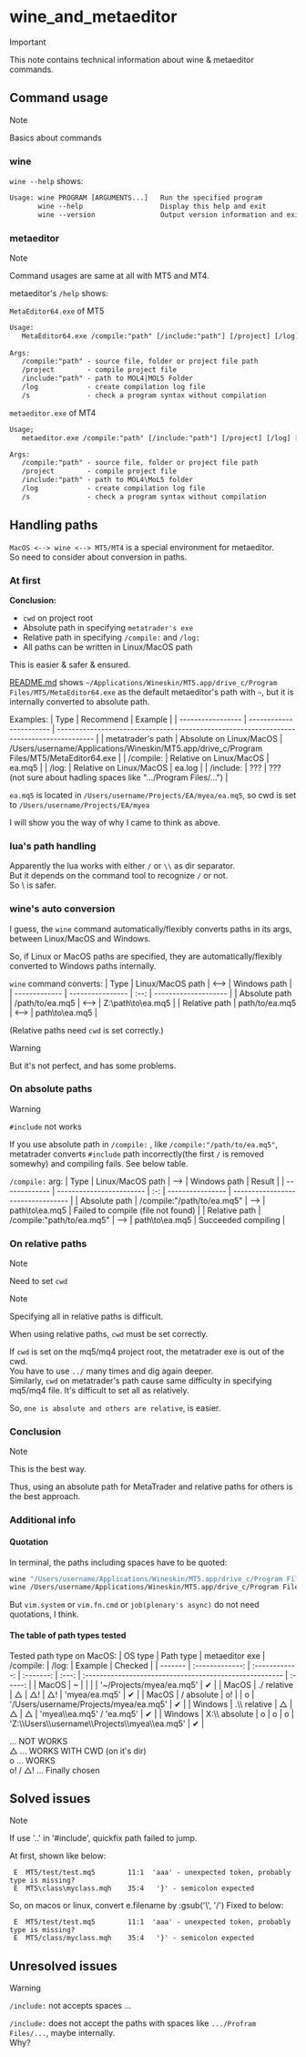 # wine_and_metaeditor

> [!Important]
> This note contains technical information about wine & metaeditor commands.


## Command usage

> [!Note]
> Basics about commands


### wine

`wine --help` shows:
```txt
Usage: wine PROGRAM [ARGUMENTS...]   Run the specified program
       wine --help                   Display this help and exit
       wine --version                Output version information and exit
```

### metaeditor

> [!Note]
> Command usages are same at all with MT5 and MT4.

metaeditor's `/help` shows:

`MetaEditor64.exe` of MT5
```txt
Usage:
   MetaEditor64.exe /compile:"path" [/include:"path"] [/project] [/log] [/s]
   
Args:
   /compile:"path" - source file, folder or project file path
   /project        - compile project file
   /include:"path" - path to MOL4|MOL5 Folder
   /log            - create compilation log file
   /s              - check a program syntax without compilation

```
`metaeditor.exe` of MT4
```txt
Usage;
   metaeditor.exe /compile:"path" [/include:"path"] [/project] [/log] [/s]

Args:
   /compile:"path" - source file, folder or project file path
   /project        - compile project file
   /include:"path" - path to MOL4\MoL5 folder
   /log            - create compilation log file
   /s              - check a program syntax without compilation
```



## Handling paths

`MacOS <--> wine <--> MT5/MT4` is a special environment for metaeditor.  
So need to consider about conversion in paths.


### At first

**Conclusion:**
- `cwd` on project root
- Absolute path in specifying `metatrader's exe`
- Relative path in specifying `/compile:` and `/log:`
- All paths can be written in Linux/MacOS path

This is easier & safer & ensured.  

[README.md](../README.md) shows `~/Applications/Wineskin/MT5.app/drive_c/Program Files/MT5/MetaEditor64.exe` as the default metaeditor's path with `~`, but it is internally converted to absolute path.

Examples:
| Type              | Recommend               | Example                                                                                  |
| ----------------- | ----------------------- | ---------------------------------------------------------------------------------------- |
| metatrader's path | Absolute on Linux/MacOS | /Users/username/Applications/Wineskin/MT5.app/drive_c/Program Files/MT5/MetaEditor64.exe |
| /compile:         | Relative on Linux/MacOS | ea.mq5                                                                                   |
| /log:             | Relative on Linux/MacOS | ea.log                                                                                   |
| /include:         | ???                     | ??? (not sure about hadling spaces like ".../Program Files/...")                         |

`ea.mq5` is located in `/Users/username/Projects/EA/myea/ea.mq5`, so cwd is set to `/Users/username/Projects/EA/myea`


I will show you the way of why I came to think as above.


### lua's path handling

Apparently the lua works with either `/` or `\\` as dir separator.  
But it depends on the command tool to recognize `/` or not.  
So \\ is safer.


### wine's auto conversion

I guess, the `wine` command automatically/flexibly converts paths in its args, between Linux/MacOS and Windows.

So, if Linux or MacOS paths are specified, they are automatically/flexibly converted to Windows paths internally.

`wine` command converts:
| Type          | Linux/MacOS path | <--> | Windows path         |
| ------------- | ---------------- | :--: | -------------------- |
| Absolute path | /path/to/ea.mq5  | <--> | Z:\\path\\to\\ea.mq5 |
| Relative path | path/to/ea.mq5   | <--> | path\\to\\ea.mq5     |

(Relative paths need `cwd` is set correctly.)

> [!Warning]
> But it's not perfect, and has some problems.


### On absolute paths

> [!Warning]
> `#include` not works

If you use absolute path in `/compile:` , like `/compile:"/path/to/ea.mq5"`, metatrader converts `#include` path incorrectly(the first `/` is removed somewhy) and compiling fails. See below table.

`/compile:` arg:
| Type          | Linux/MacOS path         | --> | Windows path     | Result                            |
| ------------- | ------------------------ | :-: | ---------------- | --------------------------------- |
| Absolute path | /compile:"/path/to/ea.mq5" | --> | path\\to\\ea.mq5 | Failed to compile (file not found) |
| Relative path | /compile:"path/to/ea.mq5"  | --> | path\\to\\ea.mq5 | Succeeded compiling               |

### On relative paths

> [!Note]
> Need to set `cwd`

> [!Note]
> Specifying all in relative paths is difficult.

When using relative paths, `cwd` must be set correctly.

If `cwd` is set on the mq5/mq4 project root, the metatrader exe is out of the cwd.  
You have to use `../` many times and dig again deeper.  
Similarly, `cwd` on metatrader's path cause same difficulty in specifying mq5/mq4 file.
It's difficult to set all as relatively.

So, `one is absolute and others are relative`, is easier.


### Conclusion

> [!Note]
> This is the best way.

Thus, using an absolute path for MetaTrader and relative paths for others is the best approach.

### Additional info


#### Quotation

In terminal, the paths including spaces have to be quoted:
```bash
wine "/Users/username/Applications/Wineskin/MT5.app/drive_c/Program Files/MT5/MetaEditor64.exe" # OK
wine /Users/username/Applications/Wineskin/MT5.app/drive_c/Program Files/MT5/MetaEditor64.exe # Error
```
But `vim.system` or `vim.fn.cmd` or `job(plenary's async)` do not need quotations, I think.


#### The table of path types tested

Tested path type on MacOS:
| OS type |    Path type    | metaeditor exe | /compile: | /log: | Example                                                 | Checked |
| ------- | :-------------: | :------------: | :-------: | :---: | :------------------------------------------------------ | :-----: |
| MacOS   |        ~        |                |           |       | '~/Projects/myea/ea.mq5'                                |    ✔    |
| MacOS   |   ./ relative   |       △        |    △!     |  △!   | 'myea/ea.mq5'                                           |    ✔    |
| MacOS   |   / absolute    |       o!       |           |   o   | '/Users/username/Projects/myea/ea.mq5'                  |    ✔    |
| Windows | .\\\\ relative  |       △        |     △     |   △   | 'myea\\\\ea.mq5' / 'ea.mq5'                             |    ✔    |
| Windows | X:\\\\ absolute |       o        |     o     |   o   | 'Z:\\\\Users\\\\username\\\\Projects\\\\myea\\\\ea.mq5' |    ✔    |

  ... NOT WORKS  
△ ... WORKS WITH CWD (on it's dir)  
o ... WORKS  
o! / △! ... Finally chosen  



## Solved issues

> [!Note]
> If use '..' in '#include', quickfix path failed to jump.

At first, shown like below:
```quickfix
 E  MT5/test/test.mq5        11:1  'aaa' - unexpected token, probably type is missing?
 E  MT5\class\myclass.mqh    35:4   '}' - semicolon expected
```
So, on macos or linux, convert e.filename by :gsub('\\', '/')
Fixed to below:
```quickfix
 E  MT5/test/test.mq5        11:1  'aaa' - unexpected token, probably type is missing?
 E  MT5/class/myclass.mqh    35:4   '}' - semicolon expected
```


## Unresolved issues

 > [!Warning]
 > `/include:` not accepts spaces ...

`/include:` does not accept the paths with spaces like `.../Profram Files/...`, maybe internally.  
Why?





